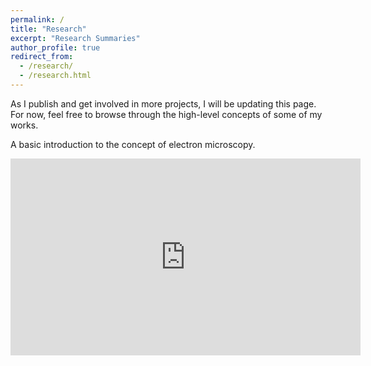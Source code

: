 ```yaml
---
permalink: /
title: "Research"
excerpt: "Research Summaries"
author_profile: true
redirect_from: 
  - /research/
  - /research.html
---
```


As I publish and get involved in more projects, I will be updating this page. For now, feel free to browse through the high-level concepts of some of my works.

A basic introduction to the concept of electron microscopy.
<iframe width="560" height="315" src="https://www.youtube-nocookie.com/embed/9DnnxvS6BBQ?si=SQ_mQHBEfBFjtxRW" title="YouTube video player" frameborder="0" allow="accelerometer; clipboard-write; encrypted-media; gyroscope; picture-in-picture; web-share" allowfullscreen></iframe>
